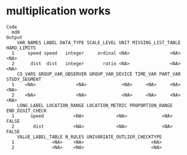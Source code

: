 # multiplication works

    Code
      md0
    Output
        VAR_NAMES LABEL DATA_TYPE SCALE_LEVEL UNIT MISSING_LIST_TABLE HARD_LIMITS
      1     speed speed   integer     ordinal <NA>               <NA>        <NA>
      2      dist  dist   integer       ratio <NA>               <NA>        <NA>
        CO_VARS GROUP_VAR_OBSERVER GROUP_VAR_DEVICE TIME_VAR PART_VAR STUDY_SEGMENT
      1    <NA>               <NA>             <NA>     <NA>     <NA>          <NA>
      2    <NA>               <NA>             <NA>     <NA>     <NA>          <NA>
        LONG_LABEL LOCATION_RANGE LOCATION_METRIC PROPORTION_RANGE END_DIGIT_CHECK
      1      speed           <NA>            <NA>             <NA>           FALSE
      2       dist           <NA>            <NA>             <NA>           FALSE
        VALUE_LABEL_TABLE N_RULES UNIVARIATE_OUTLIER_CHECKTYPE
      1              <NA>    <NA>                         <NA>
      2              <NA>    <NA>                         <NA>

